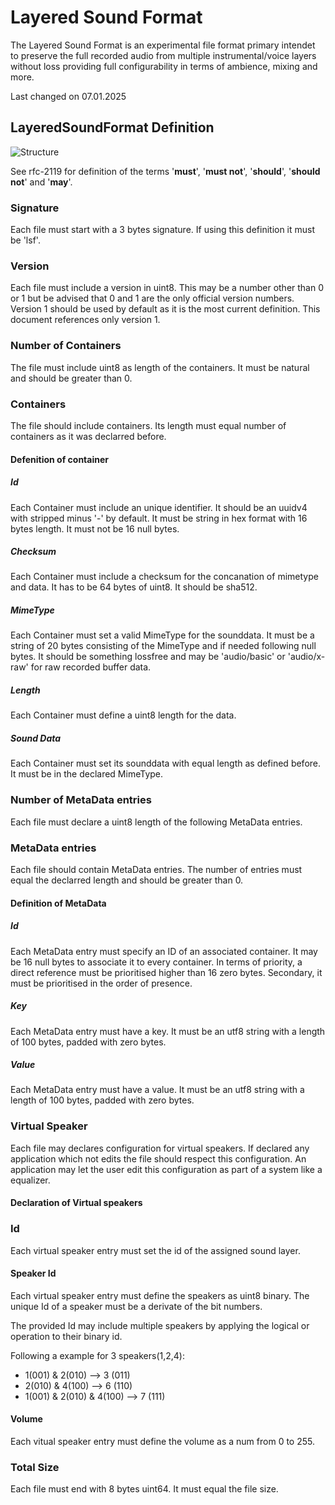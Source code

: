 # Layered Sound Format
The Layered Sound Format is an experimental file format primary intendet to preserve the full recorded audio from multiple instrumental/voice layers without loss providing full configurability in terms of ambience, mixing and more.

Last changed on 07.01.2025
## LayeredSoundFormat Definition
![Structure](https://github.com/user-attachments/assets/f933fa6a-d393-4026-871b-76252a19a5a9)

See rfc-2119 for definition of the terms '**must**', '**must not**', '**should**', '**should not**' and '**may**'.
### Signature
Each file must start with a 3 bytes signature.
If using this definition it must be 'lsf'.
### Version
Each file must include a version in uint8.
This may be a number other than 0 or 1 but be advised that 0 and 1 are the only official version numbers.
Version 1 should be used by default as it is the most current definition.
This document references only version 1.
### Number of Containers
The file must include uint8 as length of the containers.
It must be natural and should be greater than 0.
### Containers
The file should include containers.
Its length must equal number of containers as it was declarred before.
#### Defenition of container
##### Id
Each Container must include an unique identifier.
It should be an uuidv4 with stripped minus '-' by default.
It must be string in hex format with 16 bytes length.
It must not be 16 null bytes.
##### Checksum
Each Container must include a checksum for the concanation of mimetype and data.
It has to be 64 bytes of uint8.
It should be sha512.
##### MimeType
Each Container must set a valid MimeType for the sounddata.
It must be a string of 20 bytes consisting of the MimeType and if needed following null bytes.
It should be something lossfree and may be 'audio/basic' or 'audio/x-raw' for raw recorded buffer data.
##### Length
Each Container must define a uint8 length for the data.
##### Sound Data
Each Container must set its sounddata with equal length as defined before.
It must be in the declared MimeType.

### Number of MetaData entries
Each file must declare a uint8 length of the following MetaData entries.
### MetaData entries
Each file should contain MetaData entries.
The number of entries must equal the declarred length and should be greater than 0.
#### Definition of MetaData
##### Id
Each MetaData entry must specify an ID of an associated container.
It may be 16 null bytes to associate it to every container.
In terms of priority, a direct reference must be prioritised higher than 16 zero bytes.
Secondary, it must be prioritised in the order of presence.
##### Key
Each MetaData entry must have a key.
It must be an utf8 string with a length of 100 bytes, padded with zero bytes.
##### Value
Each MetaData entry must have a value.
It must be an utf8 string with a length of 100 bytes, padded with zero bytes.
### Virtual Speaker
Each file may declares configuration for virtual speakers.
If declared any application which not edits the file should respect this configuration.
An application may let the user edit this configuration as part of a system like a equalizer.
#### Declaration of Virtual speakers
### Id
Each virtual speaker entry must set the id of the assigned sound layer.
#### Speaker Id
Each virtual speaker entry must define the speakers as uint8 binary.
The unique Id of a speaker must be a derivate of the bit numbers.

The provided Id may include multiple speakers by applying the logical or operation to their binary id.

Following a example for 3 speakers(1,2,4):
- 1(001) & 2(010) --> 3 (011)
- 2(010) & 4(100) --> 6 (110)
- 1(001) & 2(010) & 4(100) --> 7 (111)
#### Volume
Each vitual speaker entry must define the volume as a num from 0 to 255.
### Total Size
Each file must end with 8 bytes uint64.
It must equal the file size.
